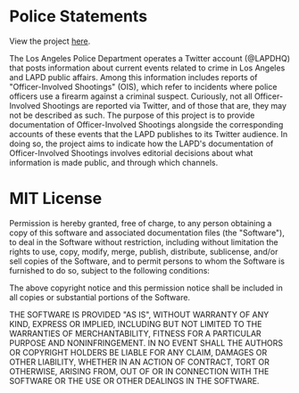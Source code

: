 # Police Statements

View the project [here](http://interpolack.github.io/policestatements).

The Los Angeles Police Department operates a Twitter account (@LAPDHQ) that posts information about current events related to crime in Los Angeles and LAPD public affairs. Among this information includes reports of "Officer-Involved Shootings" (OIS), which refer to incidents where police officers use a firearm against a criminal suspect. Curiously, not all Officer-Involved Shootings are reported via Twitter, and of those that are, they may not be described as such. The purpose of this project is to provide documentation of Officer-Involved Shootings alongside the corresponding accounts of these events that the LAPD publishes to its Twitter audience. In doing so, the project aims to indicate how the LAPD's documentation of Officer-Involved Shootings involves editorial decisions about what information is made public, and through which channels.

# MIT License

Permission is hereby granted, free of charge, to any person obtaining a copy
of this software and associated documentation files (the "Software"), to deal
in the Software without restriction, including without limitation the rights
to use, copy, modify, merge, publish, distribute, sublicense, and/or sell
copies of the Software, and to permit persons to whom the Software is
furnished to do so, subject to the following conditions:

The above copyright notice and this permission notice shall be included in all
copies or substantial portions of the Software.

THE SOFTWARE IS PROVIDED "AS IS", WITHOUT WARRANTY OF ANY KIND, EXPRESS OR
IMPLIED, INCLUDING BUT NOT LIMITED TO THE WARRANTIES OF MERCHANTABILITY,
FITNESS FOR A PARTICULAR PURPOSE AND NONINFRINGEMENT. IN NO EVENT SHALL THE
AUTHORS OR COPYRIGHT HOLDERS BE LIABLE FOR ANY CLAIM, DAMAGES OR OTHER
LIABILITY, WHETHER IN AN ACTION OF CONTRACT, TORT OR OTHERWISE, ARISING FROM,
OUT OF OR IN CONNECTION WITH THE SOFTWARE OR THE USE OR OTHER DEALINGS IN THE
SOFTWARE.
